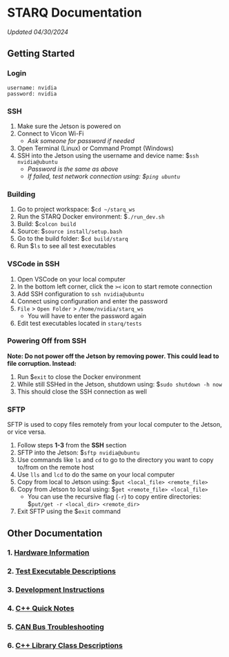 # STARQ Documentation
*Updated 04/30/2024*

## Getting Started

### Login
```
username: nvidia
password: nvidia
```

### SSH
1. Make sure the Jetson is powered on
2. Connect to Vicon Wi-Fi
   - *Ask someone for password if needed*
3. Open Terminal (Linux) or Command Prompt (Windows)
4. SSH into the Jetson using the username and device name: $`ssh nvidia@ubuntu`
   - *Password is the same as above*
   - *If failed, test network connection using: $`ping ubuntu`*

### Building
1. Go to project workspace: $`cd ~/starq_ws`
2. Run the STARQ Docker environment: $`./run_dev.sh`
3. Build: $`colcon build`
4. Source: $`source install/setup.bash`
4. Go to the build folder: $`cd build/starq`
5. Run $`ls` to see all test executables

### VSCode in SSH
1. Open VSCode on your local computer
2. In the bottom left corner, click the `><` icon to start remote connection
3. Add SSH configuration to `ssh nvidia@ubuntu`
4. Connect using configuration and enter the password
5. `File` > `Open Folder` > `/home/nvidia/starq_ws`
   - You will have to enter the password again
6. Edit test executables located in `starq/tests`

### Powering Off from SSH
**Note: Do not power off the Jetson by removing power. This could lead to file corruption. Instead:**
1. Run $`exit` to close the Docker environment
2. While still SSHed in the Jetson, shutdown using: $`sudo shutdown -h now`
3. This should close the SSH connection as well

### SFTP
SFTP is used to copy files remotely from your local computer to the Jetson, or vice versa. 

1. Follow steps **1-3** from the **SSH** section
2. SFTP into the Jetson: $`sftp nvidia@ubuntu`
3. Use commands like `ls` and `cd` to go to the directory you want to copy to/from on the remote host
4. Use `lls` and `lcd` to do the same on your local computer
5. Copy from local to Jetson using: $`put <local_file> <remote_file>`
6. Copy from Jetson to local using: $`get <remote_file> <local_file>`
   - You can use the recursive flag (`-r`) to copy entire directories: $`put/get -r <local_dir> <remote_dir>`
7. Exit SFTP using the $`exit` command

## Other Documentation

### 1. [Hardware Information](docs/hardware.md)

### 2. [Test Executable Descriptions](docs/testing.md)

### 3. [Development Instructions](docs/dev.md)

### 4. [C++ Quick Notes](docs/cpp_notes.md)

### 5. [CAN Bus Troubleshooting](docs/can_bus.md)

### 6. [C++ Library Class Descriptions](docs/classes.md)
